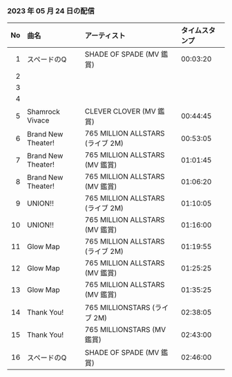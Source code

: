 ﻿### 2023 年 05 月 24 日の配信
| No | 曲名 | アーティスト | タイムスタンプ |
| --: | :-- | :-- | :-- |
| 1 | スペードのQ | SHADE OF SPADE (MV 鑑賞) | 00:03:20 |
| 2 |  |  |  |
| 3 |  |  |  |
| 4 |  |  |  |
| 5 | Shamrock Vivace | CLEVER CLOVER (MV 鑑賞) | 00:44:45 |
| 6 | Brand New Theater! | 765 MILLION ALLSTARS (ライブ 2M) | 00:53:05 |
| 7 | Brand New Theater! | 765 MILLION ALLSTARS (MV 鑑賞) | 01:01:45 |
| 8 | Brand New Theater! | 765 MILLION ALLSTARS (MV 鑑賞) | 01:06:20 |
| 9 | UNION!! | 765 MILLION ALLSTARS (ライブ 2M) | 01:10:05 |
| 10 | UNION!! | 765 MILLION ALLSTARS (MV 鑑賞) | 01:16:00 |
| 11 | Glow Map | 765 MILLION ALLSTARS (ライブ 2M) | 01:19:55 |
| 12 | Glow Map | 765 MILLION ALLSTARS (MV 鑑賞) | 01:25:25 |
| 13 | Glow Map | 765 MILLION ALLSTARS (MV 鑑賞) | 01:35:25 |
| 14 | Thank You! | 765 MILLIONSTARS (ライブ 2M) | 02:38:05 |
| 15 | Thank You! | 765 MILLIONSTARS (MV 鑑賞) | 02:43:00 |
| 16 | スペードのQ | SHADE OF SPADE (MV 鑑賞) | 02:46:00 |
